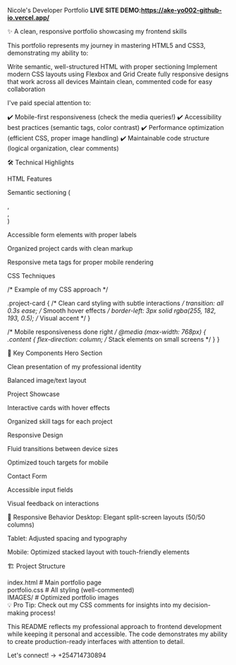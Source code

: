 Nicole's Developer Portfolio
**LIVE SITE DEMO:https://ake-yo002-github-io.vercel.app/**

✨ A clean, responsive portfolio showcasing my frontend skills

This portfolio represents my journey in mastering HTML5 and CSS3, demonstrating my ability to:

Write semantic, well-structured HTML with proper sectioning
Implement modern CSS layouts using Flexbox and Grid
Create fully responsive designs that work across all devices
Maintain clean, commented code for easy collaboration

I've paid special attention to:

✔️ Mobile-first responsiveness (check the media queries!)
✔️ Accessibility best practices (semantic tags, color contrast)
✔️ Performance optimization (efficient CSS, proper image handling)
✔️ Maintainable code structure (logical organization, clear comments)

🛠 Technical Highlights

HTML Features

Semantic sectioning (<section>, <article>, <nav>)

Accessible form elements with proper labels

Organized project cards with clean markup

Responsive meta tags for proper mobile rendering

CSS Techniques

/* Example of my CSS approach */

.project-card {
  /* Clean card styling with subtle interactions */
  transition: all 0.3s ease; /* Smooth hover effects */
  border-left: 3px solid rgba(255, 182, 193, 0.5); /* Visual accent */
}

/* Mobile responsiveness done right */
@media (max-width: 768px) {
  .content {
    flex-direction: column; /* Stack elements on small screens */
  }
}

🌟 Key Components
Hero Section

Clean presentation of my professional identity

Balanced image/text layout

Project Showcase

Interactive cards with hover effects

Organized skill tags for each project

Responsive Design

Fluid transitions between device sizes

Optimized touch targets for mobile

Contact Form

Accessible input fields

Visual feedback on interactions

📱 Responsive Behavior
Desktop: Elegant split-screen layouts (50/50 columns)

Tablet: Adjusted spacing and typography

Mobile: Optimized stacked layout with touch-friendly elements

🏗 Project Structure

index.html          # Main portfolio page  
portfolio.css       # All styling (well-commented)  
IMAGES/             # Optimized portfolio images  
💡 Pro Tip: Check out my CSS comments for insights into my decision-making process!

This README reflects my professional approach to frontend development while keeping it personal and accessible. The code demonstrates my ability to create production-ready interfaces with attention to detail.

Let's connect! → +254714730894
